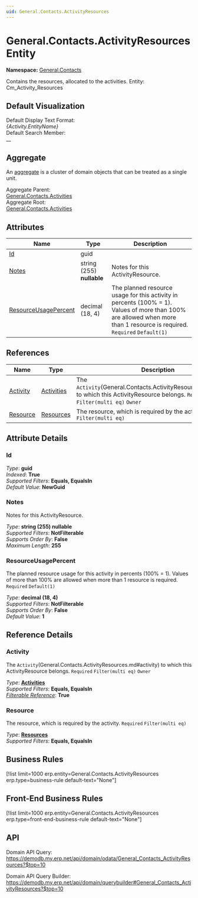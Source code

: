 ```yaml
---
uid: General.Contacts.ActivityResources
---
```

# General.Contacts.ActivityResources Entity

**Namespace:** [General.Contacts](General.Contacts.md)  

Contains the resources, allocated to the activities. Entity: Cm_Activity_Resources

## Default Visualization
Default Display Text Format:  
_{Activity.EntityName}_  
Default Search Member:  
__  

## Aggregate
An [aggregate](https://docs.erp.net/tech/advanced/concepts/aggregates.html) is a cluster of domain objects that can be treated as a single unit.  

Aggregate Parent:  
[General.Contacts.Activities](General.Contacts.Activities.md)  
Aggregate Root:  
[General.Contacts.Activities](General.Contacts.Activities.md)  

## Attributes

| Name | Type | Description |
| ---- | ---- | --- |
| [Id](General.Contacts.ActivityResources.md#id) | guid |  
| [Notes](General.Contacts.ActivityResources.md#notes) | string (255) __nullable__ | Notes for this ActivityResource. 
| [ResourceUsagePercent](General.Contacts.ActivityResources.md#resourceusagepercent) | decimal (18, 4) | The planned resource usage for this activity in percents (100% = 1). Values of more than 100% are allowed when more than 1 resource is required. `Required` `Default(1)` 

## References

| Name | Type | Description |
| ---- | ---- | --- |
| [Activity](General.Contacts.ActivityResources.md#activity) | [Activities](General.Contacts.Activities.md) | The `Activity`(General.Contacts.ActivityResources.md#activity) to which this ActivityResource belongs. `Required` `Filter(multi eq)` `Owner` |
| [Resource](General.Contacts.ActivityResources.md#resource) | [Resources](General.Resources.Resources.md) | The resource, which is required by the activity. `Required` `Filter(multi eq)` |


## Attribute Details

### Id

_Type_: **guid**  
_Indexed_: **True**  
_Supported Filters_: **Equals, EqualsIn**  
_Default Value_: **NewGuid**  

### Notes

Notes for this ActivityResource.

_Type_: **string (255) __nullable__**  
_Supported Filters_: **NotFilterable**  
_Supports Order By_: **False**  
_Maximum Length_: **255**  

### ResourceUsagePercent

The planned resource usage for this activity in percents (100% = 1). Values of more than 100% are allowed when more than 1 resource is required. `Required` `Default(1)`

_Type_: **decimal (18, 4)**  
_Supported Filters_: **NotFilterable**  
_Supports Order By_: **False**  
_Default Value_: **1**  


## Reference Details

### Activity

The `Activity`(General.Contacts.ActivityResources.md#activity) to which this ActivityResource belongs. `Required` `Filter(multi eq)` `Owner`

_Type_: **[Activities](General.Contacts.Activities.md)**  
_Supported Filters_: **Equals, EqualsIn**  
_[Filterable Reference](https://docs.erp.net/dev/domain-api/filterable-references.html)_: **True**  

### Resource

The resource, which is required by the activity. `Required` `Filter(multi eq)`

_Type_: **[Resources](General.Resources.Resources.md)**  
_Supported Filters_: **Equals, EqualsIn**  



## Business Rules

[!list limit=1000 erp.entity=General.Contacts.ActivityResources erp.type=business-rule default-text="None"]

## Front-End Business Rules

[!list limit=1000 erp.entity=General.Contacts.ActivityResources erp.type=front-end-business-rule default-text="None"]

## API

Domain API Query:
<https://demodb.my.erp.net/api/domain/odata/General_Contacts_ActivityResources?$top=10>

Domain API Query Builder:
<https://demodb.my.erp.net/api/domain/querybuilder#General_Contacts_ActivityResources?$top=10>

